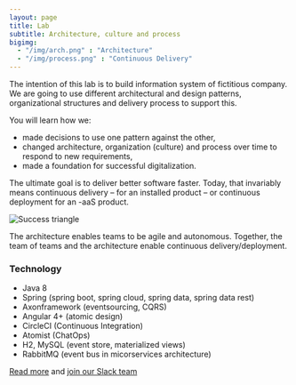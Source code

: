 ```yaml
---
layout: page
title: Lab
subtitle: Architecture, culture and process
bigimg:
  - "/img/arch.png" : "Architecture"
  - "/img/process.png" : "Continuous Delivery"
---
```


The intention of this lab is to build information system of fictitious company. We are going to use different architectural and design patterns, organizational structures and delivery process to support this.

You will learn how we:

- made decisions to use one pattern against the other,
- changed architecture, organization (culture) and process over time to respond to new requirements,
- made a foundation for successful digitalization.

The ultimate goal is to deliver better software faster. Today, that invariably means continuous delivery – for an installed product – or continuous deployment for an -aaS product.

![Success triangle](https://github.com/ivans-innovation-lab/ivans-innovation-lab.github.io/raw/master/img/successtriangle.png)

The architecture enables teams to be agile and autonomous. Together, the team of teams and the architecture enable continuous delivery/deployment. 

### Technology

- Java 8
- Spring (spring boot, spring cloud, spring data, spring data rest)
- Axonframework (eventsourcing, CQRS)
- Angular 4+ (atomic design)
- CircleCI (Continuous Integration)
- Atomist (ChatOps)
- H2, MySQL (event store, materialized views)
- RabbitMQ (event bus in micorservices architecture)

[Read more](https://www.gitbook.com/read/book/ivans-innovation-lab/my-company) and [join our Slack team](https://communityinviter.com/apps/idugalic/idugalic)


<div id="CommunityInviter"></div>
<script>
  window.CommunityInviterAsyncInit = function () {
    CommunityInviter.init({
      app_url:'idugalic',
      team_id:'idugalic'
   })
  };

  (function(d, s, id){
    var js, fjs = d.getElementsByTagName(s)[0];
    if (d.getElementById(id)) {return;}
    js = d.createElement(s); js.id = id;
    js.src = "https://communityinviter.com/js/communityinviter.js";
    fjs.parentNode.insertBefore(js, fjs);
  }(document, 'script', 'Community_Inviter'));
</script>

